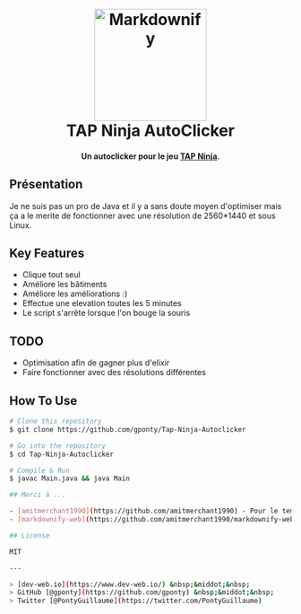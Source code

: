
<h1 align="center">
  <br>
  <a href="http://www.amitmerchant.com/electron-markdownify"><img src="https://raw.githubusercontent.com/amitmerchant1990/electron-markdownify/master/app/img/markdownify.png" alt="Markdownify" width="200"></a>
  <br>
  TAP Ninja AutoClicker
  <br>
</h1>

<h4 align="center">Un autoclicker pour le jeu <a href="https://store.steampowered.com/app/1891700/Tap_Ninja__Idle_game/" target="_blank">TAP Ninja</a>.</h4>

## Présentation

Je ne suis pas un pro de Java et il y a sans doute moyen d'optimiser mais ça a le merite de fonctionner avec une résolution de 2560*1440 et sous Linux.

## Key Features

* Clique tout seul
* Améliore les bâtiments
* Améliore les améliorations :)
* Effectue une elevation toutes les 5 minutes
* Le script s'arrête lorsque l'on bouge la souris

## TODO

* Optimisation afin de gagner plus d'elixir
* Faire fonctionner avec des résolutions différentes

## How To Use

```bash
# Clone this repository
$ git clone https://github.com/gponty/Tap-Ninja-Autoclicker

# Go into the repository
$ cd Tap-Ninja-Autoclicker

# Compile & Run
$ javac Main.java && java Main

## Merci à ...

- [amitmerchant1990](https://github.com/amitmerchant1990) - Pour le template README
- [markdownify-web](https://github.com/amitmerchant1990/markdownify-web) - Web version of Markdownify

## License

MIT

---

> [dev-web.io](https://www.dev-web.io/) &nbsp;&middot;&nbsp;
> GitHub [@gponty](https://github.com/gponty) &nbsp;&middot;&nbsp;
> Twitter [@PontyGuillaume](https://twitter.com/PontyGuillaume)

